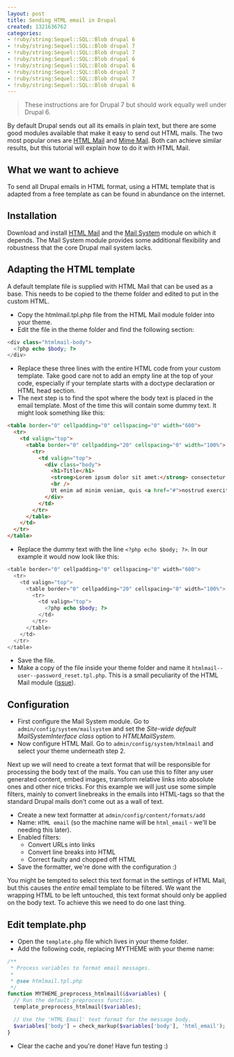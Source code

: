 ```yaml
---
layout: post
title: Sending HTML email in Drupal
created: 1321636762
categories:
- !ruby/string:Sequel::SQL::Blob drupal 6
- !ruby/string:Sequel::SQL::Blob drupal 7
- !ruby/string:Sequel::SQL::Blob drupal 7
- !ruby/string:Sequel::SQL::Blob drupal 6
- !ruby/string:Sequel::SQL::Blob drupal 6
- !ruby/string:Sequel::SQL::Blob drupal 7
- !ruby/string:Sequel::SQL::Blob drupal 7
- !ruby/string:Sequel::SQL::Blob drupal 6
---
```

> These instructions are for Drupal 7 but should work equally well under Drupal 6.

By default Drupal sends out all its emails in plain text, but there are some good modules available that make it easy to send out HTML mails. The two most popular ones are <a href="http://drupal.org/project/htmlmail">HTML Mail</a> and <a href="http://drupal.org/project/mimemail">Mime Mail</a>. Both can achieve similar results, but this tutorial will explain how to do it with HTML Mail.

## What we want to achieve

To send all Drupal emails in HTML format, using a HTML template that is adapted from a free template as can be found in abundance on the internet.

## Installation

Download and install <a href="http://drupal.org/project/htmlmail">HTML Mail</a> and the <a href="http://drupal.org/project/mailsystem">Mail System</a> module on which it depends. The Mail System module provides some additional flexibility and robustness that the core Drupal mail system lacks.

## Adapting the HTML template

A default template file is supplied with HTML Mail that can be used as a base. This needs to be copied to the theme folder and edited to put in the custom HTML.

* Copy the htmlmail.tpl.php file from the HTML Mail module folder into your theme.
* Edit the file in the theme folder and find the following section:

```php
<div class="htmlmail-body">
  <?php echo $body; ?>
</div>
```

* Replace these three lines with the entire HTML code from your custom template. Take good care not to add an empty line at the top of your code, especially if your template starts with a doctype declaration or HTML head section.
* The next step is to find the spot where the body text is placed in the email template. Most of the time this will contain some dummy text. It might look something like this:

```html
<table border="0" cellpadding="0" cellspacing="0" width="600">
  <tr>
    <td valign="top">
      <table border="0" cellpadding="20" cellspacing="0" width="100%">
        <tr>
          <td valign="top">
            <div class="body">
              <h1>Title</h1>
              <strong>Lorem ipsum dolor sit amet:</strong> consectetur adipisicing elit, sed do eiusmod tempor incididunt ut <em>labore et dolore</em> magna aliqua.
              <br />
              Ut enim ad minim veniam, quis <a href="#">nostrud exercitation</a> ullamco laboris nisi ut aliquip ex ea commodo consequat.
            </div>
          </td>
        </tr>
      </table>
    </td>
  </tr>
</table>
```

* Replace the dummy text with the line `<?php echo $body; ?>`. In our example it would now look like this:

```php
<table border="0" cellpadding="0" cellspacing="0" width="600">
  <tr>
    <td valign="top">
      <table border="0" cellpadding="20" cellspacing="0" width="100%">
        <tr>
          <td valign="top">
            <?php echo $body; ?>
          </td>
        </tr>
      </table>
    </td>
  </tr>
</table>
```

* Save the file.
* Make a copy of the file inside your theme folder and name it `htmlmail--user--password_reset.tpl.php`. This is a small peculiarity of the HTML Mail module (<a href="http://drupal.org/node/1170576">issue</a>).

## Configuration

* First configure the Mail System module. Go to `admin/config/system/mailsystem` and set the <em>Site-wide default MailSystemInterface class</em> option to <em>HTMLMailSystem</em>.
* Now configure HTML Mail. Go to `admin/config/system/htmlmail` and select your theme underneath step 2.

Next up we will need to create a text format that will be responsible for processing the body text of the mails. You can use this to filter any user generated content, embed images, transform relative links into absolute ones and other nice tricks. For this example we will just use some simple filters, mainly to convert linebreaks in the emails into HTML-tags so that the standard Drupal mails don't come out as a wall of text.

* Create a new text formatter at `admin/config/content/formats/add`
* Name: `HTML email` (so the machine name will be `html_email` - we'll be needing this later).
* Enabled filters:
    * Convert URLs into links
    * Convert line breaks into HTML
    * Correct faulty and chopped off HTML
* Save the formatter, we're done with the configuration :)

You might be tempted to select this text format in the settings of HTML Mail, but this causes the <em>entire</em> email template to be filtered. We want the wrapping HTML to be left untouched, this text format should only be applied on the body text. To achieve this we need to do one last thing.

## Edit template.php

* Open the `template.php` file which lives in your theme folder.
* Add the following code, replacing MYTHEME with your theme name:

```php
/**
 * Process variables to format email messages.
 *
 * @see htmlmail.tpl.php
 */
function MYTHEME_preprocess_htmlmail(&$variables) {
  // Run the default preprocess function.
  template_preprocess_htmlmail($variables);

  // Use the 'HTML Email' text format for the message body.
  $variables['body'] = check_markup($variables['body'], 'html_email');
}
```

* Clear the cache and you're done! Have fun testing :)
